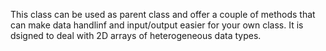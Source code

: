 This class can be used as parent class and offer a couple of methods that can make data handlinf and input/output easier for your own class. It is dsigned to deal with 2D arrays of heterogeneous data types.

